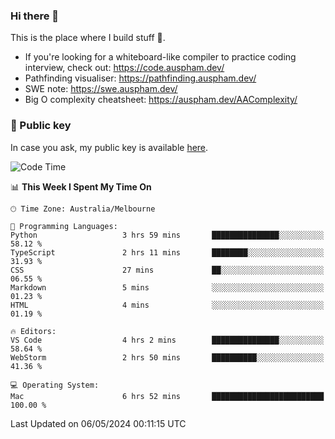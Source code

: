 ### Hi there 👋

This is the place where I build stuff 👀. 

- If you're looking for a whiteboard-like compiler to practice coding interview, check out: https://code.auspham.dev/
- Pathfinding visualiser: https://pathfinding.auspham.dev/
- SWE note: https://swe.auspham.dev/
- Big O complexity cheatsheet: https://auspham.dev/AAComplexity/

### 🔑 Public key

In case you ask, my public key is available [here](https://public.auspham.dev/).

<!--START_SECTION:waka-->
![Code Time](http://img.shields.io/badge/Code%20Time-1%2C260%20hrs%203%20mins-blue)

📊 **This Week I Spent My Time On** 

```text
🕑︎ Time Zone: Australia/Melbourne

💬 Programming Languages: 
Python                   3 hrs 59 mins       ███████████████░░░░░░░░░░   58.12 % 
TypeScript               2 hrs 11 mins       ████████░░░░░░░░░░░░░░░░░   31.93 % 
CSS                      27 mins             ██░░░░░░░░░░░░░░░░░░░░░░░   06.55 % 
Markdown                 5 mins              ░░░░░░░░░░░░░░░░░░░░░░░░░   01.23 % 
HTML                     4 mins              ░░░░░░░░░░░░░░░░░░░░░░░░░   01.19 % 

🔥 Editors: 
VS Code                  4 hrs 2 mins        ███████████████░░░░░░░░░░   58.64 % 
WebStorm                 2 hrs 50 mins       ██████████░░░░░░░░░░░░░░░   41.36 % 

💻 Operating System: 
Mac                      6 hrs 52 mins       █████████████████████████   100.00 % 
```


 Last Updated on 06/05/2024 00:11:15 UTC
<!--END_SECTION:waka-->

<!--
**rockmanvnx6/rockmanvnx6** is a ✨ _special_ ✨ repository because its `README.md` (this file) appears on your GitHub profile.

Here are some ideas to get you started:

- 🔭 I’m currently working on ...
- 🌱 I’m currently learning ...
- 👯 I’m looking to collaborate on ...
- 🤔 I’m looking for help with ...
- 💬 Ask me about ...
- 📫 How to reach me: ...
- 😄 Pronouns: ...
- ⚡ Fun fact: ...
-->
